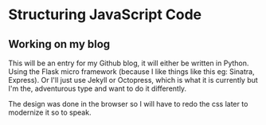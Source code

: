 Structuring JavaScript Code
===========================

## Working on my blog

This will be an entry for my Github blog, it will either be written in Python.
Using the Flask micro framework (because I like things like this eg: Sinatra, Express).
Or I'll just use Jekyll or Octopress, which is what it is currently but I'm the,
adventurous type and want to do it differently.

The design was done in the browser so I will have to redo the css later
to modernize it so to speak.


